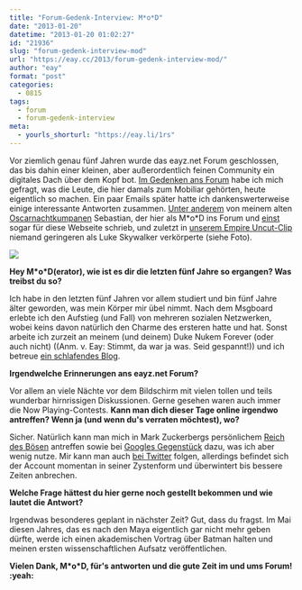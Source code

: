 ```yaml
---
title: "Forum-Gedenk-Interview: M*o*D"
date: "2013-01-20"
datetime: "2013-01-20 01:02:27"
id: "21936"
slug: "forum-gedenk-interview-mod"
url: "https://eay.cc/2013/forum-gedenk-interview-mod/"
author: "eay"
format: "post"
categories:
  - 0815
tags:
  - forum
  - forum-gedenk-interview
meta:
  - yourls_shorturl: "https://eay.li/1rs"
---
```


Vor ziemlich genau fünf Jahren wurde das eayz.net Forum geschlossen, das bis dahin einer kleinen, aber außerordentlich feinen Community ein digitales Dach über dem Kopf bot. [Im Gedenken ans Forum](//eay.cc/2013/remembering-das-forum/) habe ich mich gefragt, was die Leute, die hier damals zum Mobiliar gehörten, heute eigentlich so machen. Ein paar Emails später hatte ich dankenswerterweise einige interessante Antworten zusammen. [Unter anderem](//eay.cc/tag/forum-gedenk-interview/) von meinem alten [Oscarnachtkumpanen](//eay.cc/2012/oscar-prognose-2012/) Sebastian, der hier als M\*o\*D ins Forum und [einst](//eay.cc/2013/10-jahre-eayz/) sogar für diese Webseite schrieb, und zuletzt in [unserem Empire Uncut-Clip](//eay.cc/2012/unsere-empire-uncut-szene/) niemand geringeren als Luke Skywalker verkörperte (siehe Foto).

![](https://eay.cc/uploads/2013/forum_interview_mod.jpg)

**Hey M\*o\*D(erator), wie ist es dir die letzten fünf Jahre so ergangen? Was treibst du so?**

Ich habe in den letzten fünf Jahren vor allem studiert und bin fünf Jahre älter geworden, was mein Körper mir übel nimmt. Nach dem Msgboard erlebte ich den Aufstieg (und Fall) von mehreren sozialen Netzwerken, wobei keins davon natürlich den Charme des ersteren hatte und hat. Sonst arbeite ich zurzeit an meinem (und deinem) Duke Nukem Forever (oder auch nicht) ((Anm. v. Eay: Stimmt, da war ja was. Seid gespannt!)) und ich betreue [ein schlafendes Blog](http://konjunktivleben.wordpress.com/).

**Irgendwelche Erinnerungen ans eayz.net Forum?**

Vor allem an viele Nächte vor dem Bildschirm mit vielen tollen und teils wunderbar hirnrissigen Diskussionen. Gerne gesehen waren auch immer die Now Playing-Contests. **Kann man dich dieser Tage online irgendwo antreffen? Wenn ja (und wenn du's verraten möchtest), wo?**

Sicher. Natürlich kann man mich in Mark Zuckerbergs persönlichem [Reich des Bösen](https://www.facebook.com/sebastian.winand) antreffen sowie bei [Googles Gegenstück](https://plus.google.com/u/0/106130074352629957831) dazu, was ich aber wenig nutze. Mir kann man auch [bei Twitter](https://twitter.com/mod85) folgen, allerdings befindet sich der Account momentan in seiner Zystenform und überwintert bis bessere Zeiten anbrechen.

**Welche Frage hättest du hier gerne noch gestellt bekommen und wie lautet die Antwort?**

Irgendwas besonderes geplant in nächster Zeit? Gut, dass du fragst. Im Mai diesen Jahres, das es nach den Maya eigentlich gar nicht mehr geben dürfte, werde ich einen akademischen Vortrag über Batman halten und meinen ersten wissenschaftlichen Aufsatz veröffentlichen.

**Vielen Dank, M\*o\*D, für's antworten und die gute Zeit im und ums Forum! :yeah:**
